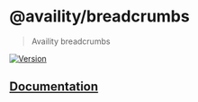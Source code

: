 # @availity/breadcrumbs

> Availity breadcrumbs

[![Version](https://img.shields.io/npm/v/@availity/breadcrumbs.svg?style=for-the-badge)](https://www.npmjs.com/package/@availity/breadcrumbs)

## [Documentation](https://availity.github.io/availity-react/components/breadcrumbs)
